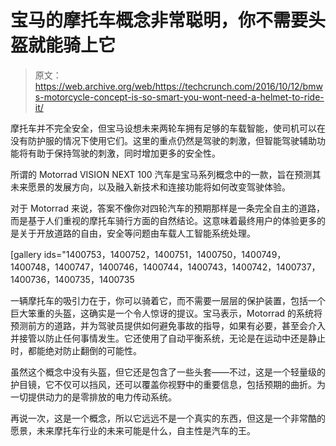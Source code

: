 # 宝马的摩托车概念非常聪明，你不需要头盔就能骑上它 

> 原文：<https://web.archive.org/web/https://techcrunch.com/2016/10/12/bmws-motorcycle-concept-is-so-smart-you-wont-need-a-helmet-to-ride-it/>

摩托车并不完全安全，但宝马设想未来两轮车拥有足够的车载智能，使司机可以在没有防护服的情况下使用它们。这里的重点仍然是驾驶的刺激，但智能驾驶辅助功能将有助于保持驾驶的刺激，同时增加更多的安全性。

所谓的 Motorrad VISION NEXT 100 汽车是宝马系列概念中的一款，旨在预测其未来愿景的发展方向，以及融入新技术和连接功能将如何改变驾驶体验。

对于 Motorrad 来说，答案不像你对四轮汽车的预期那样是一条完全自主的道路，而是基于人们重视的摩托车骑行方面的自然结论。这意味着最终用户的体验更多的是关于开放道路的自由，安全等问题由车载人工智能系统处理。

[gallery ids="1400753，1400752，1400751，1400750，1400749，1400748，1400747，1400746，1400744，1400743，1400742，1400737，1400736，1400735，1400735

一辆摩托车的吸引力在于，你可以骑着它，而不需要一层层的保护装置，包括一个巨大笨重的头盔，这确实是一个令人惊讶的提议。宝马表示，Motorrad 的系统将预测前方的道路，并为驾驶员提供如何避免事故的指导，如果有必要，甚至会介入并接管以防止任何事情发生。它还使用了自动平衡系统，无论是在运动中还是静止时，都能绝对防止翻倒的可能性。

虽然这个概念中没有头盔，但它还是包含了一些头套——不过，这是一个轻量级的护目镜，它不仅可以挡风，还可以覆盖你视野中的重要信息，包括预期的曲折。为一切提供动力的是零排放的电力传动系统。

再说一次，这是一个概念，所以它远远不是一个真实的东西，但这是一个非常酷的愿景，未来摩托车行业的未来可能是什么，自主性是汽车的王。